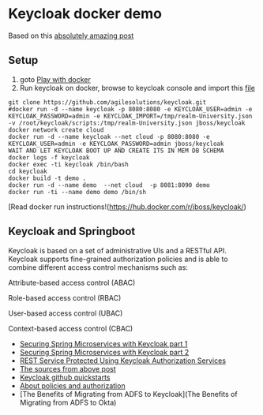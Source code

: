 # Keycloak docker demo

Based on this [absolutely amazing post](https://medium.com/@ravthiru/rest-service-protected-using-keycloak-authorization-services-a6ad2d8ecb9f)

## Setup

1. goto [Play with docker](https://labs.play-with-docker.com/)
2. Run keycloak on docker, browse to keycloak console and import this [file](./scripts/realm-University.json)

```
git clone https://github.com/agilesolutions/keycloak.git
#docker run -d --name keycloak -p 8080:8080 -e KEYCLOAK_USER=admin -e KEYCLOAK_PASSWORD=admin -e KEYCLOAK_IMPORT=/tmp/realm-University.json -v /root/keycloak/scripts:/tmp/realm-University.json jboss/keycloak
docker network create cloud
docker run -d --name keycloak --net cloud -p 8080:8080 -e KEYCLOAK_USER=admin -e KEYCLOAK_PASSWORD=admin jboss/keycloak
WAIT AND LET KEYCLOAK BOOT UP AND CREATE ITS IN MEM DB SCHEMA
docker logs -f keycloak
docker exec -ti keycloak /bin/bash
cd keycloak
docker build -t demo .
docker run -d --name demo  --net cloud 	-p 8081:8090 demo
docker run -ti --name demo demo /bin/sh

```
[Read docker run instructions!(https://hub.docker.com/r/jboss/keycloak/)

## Keycloak and Springboot

Keycloak is based on a set of administrative UIs and a RESTful API. Keycloak supports fine-grained authorization policies and is able to combine different access control mechanisms such as:

Attribute-based access control (ABAC)

Role-based access control (RBAC)

User-based access control (UBAC)

Context-based access control (CBAC)

* [Securing Spring Microservices with Keycloak part 1](https://blog.jdriven.com/2018/10/securing-spring-microservices-with-keycloak-part-1/)
* [Securing Spring Microservices with Keycloak part 2](https://blog.jdriven.com/2018/10/securing-spring-microservices-with-keycloak-part-2/)
* [REST Service Protected Using Keycloak Authorization Services](https://medium.com/@ravthiru/rest-service-protected-using-keycloak-authorization-services-a6ad2d8ecb9f)
* [The sources from above post](https://github.com/ravthiru/keycloak-recepies)
* [Keycloak github quickstarts](https://github.com/keycloak/keycloak-quickstarts)
* [About policies and authorization](https://www.keycloak.org/docs/6.0/authorization_services/#_overview)
* [The Benefits of Migrating from ADFS to Keycloak](The Benefits of Migrating from ADFS to Okta)

